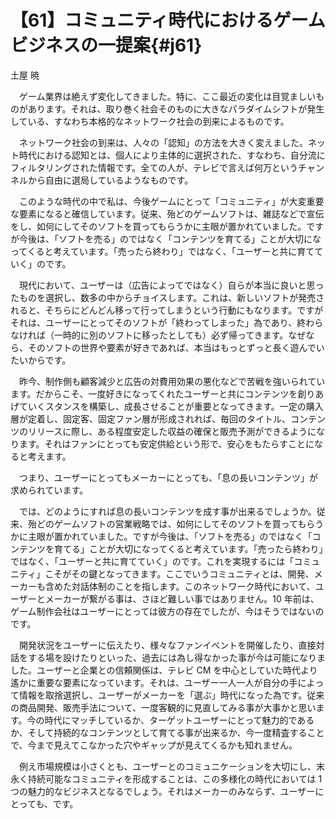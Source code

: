 # 【61】コミュニティ時代におけるゲームビジネスの一提案{#j61}

<div class="author">土屋 暁</div>

　ゲーム業界は絶えず変化してきました。特に、ここ最近の変化は目覚ましいものがあります。それは、取り巻く社会そのものに大きなパラダイムシフトが発生している、すなわち本格的なネットワーク社会の到来によるものです。

　ネットワーク社会の到来は、人々の「認知」の方法を大きく変えました。ネット時代における認知とは、個人により主体的に選択された、すなわち、自分流にフィルタリングされた情報です。全ての人が、テレビで言えば何万というチャンネルから自由に選局しているようなものです。

　このような時代の中で私は、今後ゲームにとって「コミュニティ」が大変重要な要素になると確信しています。従来、殆どのゲームソフトは、雑誌などで宣伝をし、如何にしてそのソフトを買ってもらうかに主眼が置かれていました。ですが今後は、「ソフトを売る」のではなく「コンテンツを育てる」ことが大切になってくると考えています。「売ったら終わり」ではなく、「ユーザーと共に育てていく」のです。

　現代において、ユーザーは（広告によってではなく）自らが本当に良いと思ったものを選択し、数多の中からチョイスします。これは、新しいソフトが発売されると、そちらにどんどん移って行ってしまうという行動にもなります。ですがそれは、ユーザーにとってそのソフトが「終わってしまった」為であり、終わらなければ（一時的に別のソフトに移ったとしても）必ず帰ってきます。なぜなら、そのソフトの世界や要素が好きであれば、本当はもっとずっと長く遊んでいたいからです。

　昨今、制作側も顧客減少と広告の対費用効果の悪化などで苦戦を強いられています。だからこそ、一度好きになってくれたユーザーと共にコンテンツを創りあげていくスタンスを構築し、成長させることが重要となってきます。一定の購入層が定着し、固定客、固定ファン層が形成されれば、毎回のタイトル、コンテンツのリリースに際し、ある程度安定した収益の確保と販売予測ができるようになります。それはファンにとっても安定供給という形で、安心をもたらすことになると考えます。

　つまり、ユーザーにとってもメーカーにとっても、「息の長いコンテンツ」が求められています。

　では、どのようにすれば息の長いコンテンツを成す事が出来るでしょうか。従来、殆どのゲームソフトの営業戦略では、如何にしてそのソフトを買ってもらうかに主眼が置かれていました。ですが今後は、「ソフトを売る」のではなく「コンテンツを育てる」ことが大切になってくると考えています。「売ったら終わり」ではなく、「ユーザーと共に育てていく」のです。これを実現するには「コミュニティ」こそがその鍵となってきます。ここでいうコミュニティとは、開発、メーカーも含めた対話体制のことを指します。このネットワーク時代において、ユーザーとメーカーが繋がる事は、さほど難しい事ではありません。10 年前は、ゲーム制作会社はユーザーにとっては彼方の存在でしたが、今はそうではないのです。

　開発状況をユーザーに伝えたり、様々なファンイベントを開催したり、直接対話をする場を設けたりといった、過去には為し得なかった事が今は可能になりました。ユーザーと企業との信頼関係は、テレビ CM を中心としていた時代より遙かに重要な要素になっています。それは、ユーザー一人一人が自分の手によって情報を取捨選択し、ユーザーがメーカーを「選ぶ」時代になった為です。従来の商品開発、販売手法について、一度客観的に見直してみる事が大事かと思います。今の時代にマッチしているか、ターゲットユーザーにとって魅力的であるか、そして持続的なコンテンツとして育てる事が出来るか、今一度精査することで、今まで見えてこなかった穴やギャップが見えてくるかも知れません。

　例え市場規模は小さくとも、ユーザーとのコミュニケーションを大切にし、末永く持続可能なコミュニティを形成することは、この多様化の時代においては 1 つの魅力的なビジネスとなるでしょう。それはメーカーのみならず、ユーザーにとっても、です。
